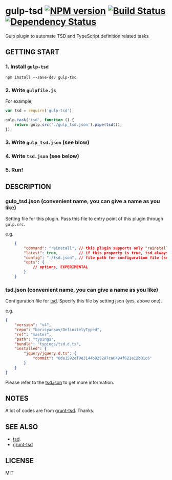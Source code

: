 # gulp-tsd [![NPM version][npm-image]][npm-url] [![Build Status][travis-image]][travis-url] [![Dependency Status][daviddm-image]][daviddm-url]

Gulp plugin to automate TSD and TypeScript definition related tasks

## GETTING START

### 1. Install `gulp-tsd`

    npm install --save-dev gulp-tsc

### 2. Write `gulpfile.js`

For example;

```javascript
var tsd = require('gulp-tsd');

gulp.task('tsd', function () {
    return gulp.src('./gulp_tsd.json').pipe(tsd());
});
```

### 3. Write `gulp_tsd.json` (see blow)

### 4. Write `tsd.json` (see below)

### 5. Run!

## DESCRIPTION

### gulp_tsd.json (convenient name, you can give a name as you like)

Setting file for this plugin.
Pass this file to entry point of this plugin through `gulp.src`.

e.g.

```json
    {
        "command": "reinstall", // this plugin supports only "reinstall"
        "latest": true,         // if this property is true, tsd always fetches HEAD definitions
        "config": "./tsd.json", // file path for configuration file (see below)
        "opts": {
            // options, EXPERIMENTAL
        }
    }
```


### tsd.json (convenient name, you can give a name as you like)

Configuration file for [tsd](https://github.com/DefinitelyTyped/tsd).
Specify this file by setting json (yes, above one).

e.g.

```json
{
    "version": "v4",
    "repo": "borisyankov/DefinitelyTyped",
    "ref": "master",
    "path": "typings",
    "bundle": "typings/tsd.d.ts",
    "installed": {
        "jquery/jquery.d.ts": {
            "commit": "0de1592ef9e3144b925287ca0494f621e12b01c6"
        }
    }
}
```

Please refer to the [tsd.json](https://github.com/DefinitelyTyped/tsd#tsdjson) to get more information.

## NOTES

A lot of codes are from [grunt-tsd](https://github.com/DefinitelyTyped/grunt-tsd). Thanks.

## SEE ALSO

- [tsd](https://github.com/DefinitelyTyped/tsd).
- [grunt-tsd](https://github.com/DefinitelyTyped/grunt-tsd)

## LICENSE

MIT

[npm-url]: https://npmjs.org/package/gulp-tsd
[npm-image]: https://badge.fury.io/js/gulp-tsd.svg
[travis-url]: https://travis-ci.org/moznion/gulp-tsd
[travis-image]: https://travis-ci.org/moznion/gulp-tsd.svg?branch=master
[daviddm-url]: https://david-dm.org/moznion/gulp-tsd
[daviddm-image]: https://david-dm.org/moznion/gulp-tsd.svg
